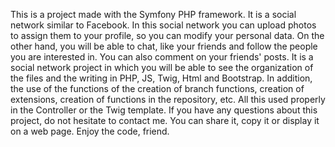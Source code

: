 
This is a project made with the Symfony PHP framework.
It is a social network similar to Facebook. In this social network you can upload photos to assign them to your profile, so you can modify your personal data.
On the other hand, you will be able to chat, like your friends and follow the people you are interested in. You can also comment on your friends' posts.
It is a social network project in which you will be able to see the organization of the files and the writing in PHP, JS, Twig, Html and Bootstrap.
In addition, the use of the functions of the creation of branch functions, creation of extensions, creation of functions in the repository, etc.
All this used properly in the Controller or the Twig template.
If you have any questions about this project, do not hesitate to contact me.
You can share it, copy it or display it on a web page.
Enjoy the code, friend.
